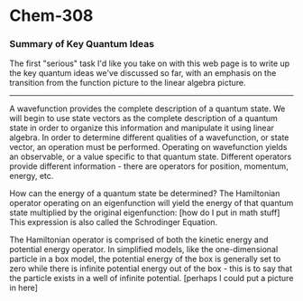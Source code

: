 # Chem-308

### Summary of Key Quantum Ideas

The first "serious" task I'd like you take on with this web page is to
write up the key quantum ideas we've discussed so far, with an emphasis on
the transition from the function picture to the linear algebra picture. 

-----
A wavefunction provides the complete description of a quantum state. We will begin to use state vectors as the complete description of a quantum state in order to organize this information and manipulate it using linear algebra. In order to determine different qualities of a wavefunction, or state vector, an operation must be performed. Operating on wavefunction yields an observable, or a value specific to that quantum state. Different operators provide different information - there are operators for position, momentum, energy, etc. 

How can the energy of a quantum state be determined?
The Hamiltonian operator operating on an eigenfunction will yield the energy of that quantum state multiplied by the original eigenfunction:
[how do I put in math stuff]
This expression is also called the Schrodinger Equation.

The Hamiltonian operator is comprised of both the kinetic energy and potential energy operator. In simplified models, like the one-dimensional particle in a box model, the potential energy of the box is generally set to zero while there is infinite potential energy out of the box - this is to say that the particle exists in a well of infinite potential. 
[perhaps I could put a picture in here]





